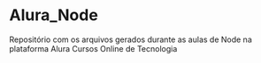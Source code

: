 # Alura_Node

Repositório com os arquivos gerados durante as aulas de Node na plataforma Alura Cursos Online de Tecnologia
